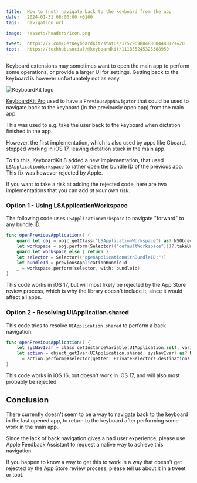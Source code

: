 ```yaml
---
title:  How to (not) navigate back to the keyboard from the app
date:   2024-01-31 08:00:00 +0100
tags:   navigation url

image:  /assets/headers/icon.png

tweet:  https://x.com/GetKeyboardKit/status/1752969884886044881?s=20
toot:   https://techhub.social/@keyboardkit/111855245325388950
---
```


Keyboard extensions may sometimes want to open the main app to perform some operations, or provide a larger UI for settings. Getting back to the keyboard is however unfortunately not as easy.

![KeyboardKit logo]({{page.image}})

[KeyboardKit Pro](/pro) used to have a `PreviousAppNavigator` that could be used to navigate back to the keyboard (in the previously open app) from the main app.

This was used to e.g. take the user back to the keyboard when dictation finished in the app.

However, the first implementation, which is also used by apps like Gboard, stopped working in iOS 17, leaving dictation stuck in the main app.

To fix this, KeyboardKit 8 added a new implementation, that used `LSApplicationWorkspace` to rather open the bundle ID of the previous app. This fix was however rejected by Apple.

If you want to take a risk at adding the rejected code, here are two implementations that you can add *at your own risk*.


### Option 1 - Using LSApplicationWorkspace

The following code uses `LSApplicationWorkspace` to navigate "forward" to any bundle ID.

```swift
func openPreviousApplication() {
    guard let obj = objc_getClass("LSApplicationWorkspace") as? NSObject else { return false }
    let workspace = obj.perform(Selector(("defaultWorkspace")))?.takeUnretainedValue() as? NSObject
    guard let workspace else { return }
    let selector = Selector(("openApplicationWithBundleID:"))
    let bundleId = previousApplicationBundleId
    _ = workspace.perform(selector, with: bundleId)
}
```

This code works in iOS 17, but will most likely be rejected by the App Store review process, which is why the library doesn't include it, since it would affect all apps.



### Option 2 - Resolving UIApplication.shared

This code tries to resolve `UIApplication.shared` to perform a back navigation.

```swift
func openPreviousApplication() {
    let sysNavIvar = class_getInstanceVariable(UIApplication.self, variableId),
    let action = object_getIvar(UIApplication.shared, sysNavIvar) as? NSObject,
    _ = action.perform(#selector(getter: PrivateSelectors.destinations)).takeUnretainedValue() as? [NSNumber],
}
```

This code works in iOS 16, but doesn't work in iOS 17, and will also most probably be rejected.


## Conclusion

There currently doesn't seem to be a way to navigate back to the keyboard in the last opened app, to return to the keyboard after performing some work in the main app.

Since the lack of back navigation gives a bad user experience, please use Apple Feedback Assistant to request a native way to achieve this navigation.

If you happen to know a way to get this to work in a way that doesn't get rejected by the App Store review process, please tell us about it in a tweet or toot.